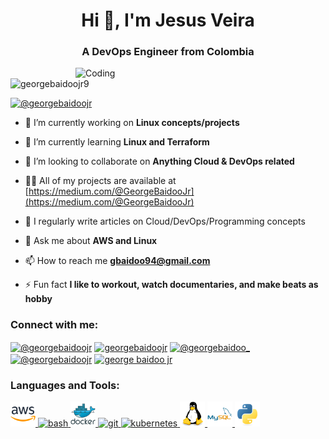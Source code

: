 <h1 align="center">Hi 👋, I'm Jesus Veira </h1>
<h3 align="center">A DevOps Engineer from Colombia</h3>
<img align="right"alt="Coding" width="400" src="https://www.codemotion.com/magazine/wp-content/uploads/2020/09/devops-1024x527.png"> 

<p align="left"> <img src="https://komarev.com/ghpvc/?username=georgebaidoojr9&label=Profile%20views&color=0e75b6&style=flat" alt="georgebaidoojr9" /> </p>

<p align="left"> <a href="https://twitter.com/@georgebaidoojr" target="blank"><img src="https://img.shields.io/twitter/follow/@georgebaidoojr?logo=twitter&style=for-the-badge" alt="@georgebaidoojr" /></a> </p>

- 🔭 I’m currently working on **Linux concepts/projects**

- 🌱 I’m currently learning **Linux and Terraform**

- 👯 I’m looking to collaborate on **Anything Cloud & DevOps related**

- 👨‍💻 All of my projects are available at [https://medium.com/@GeorgeBaidooJr](https://medium.com/@GeorgeBaidooJr)

- 📝 I regularly write articles on Cloud/DevOps/Programming concepts

- 💬 Ask me about **AWS and Linux**

- 📫 How to reach me **gbaidoo94@gmail.com**

- ⚡ Fun fact **I like to workout, watch documentaries, and make beats as hobby**

<h3 align="left">Connect with me:</h3>
<p align="left">
<a href="https://twitter.com/@georgebaidoojr" target="blank"><img align="center" src="https://raw.githubusercontent.com/rahuldkjain/github-profile-readme-generator/master/src/images/icons/Social/twitter.svg" alt="@georgebaidoojr" height="30" width="40" /></a>
<a href="https://linkedin.com/in/georgebaidoojr" target="blank"><img align="center" src="https://raw.githubusercontent.com/rahuldkjain/github-profile-readme-generator/master/src/images/icons/Social/linked-in-alt.svg" alt="georgebaidoojr" height="30" width="40" /></a>
<a href="https://instagram.com/@georgebaidoo_" target="blank"><img align="center" src="https://raw.githubusercontent.com/rahuldkjain/github-profile-readme-generator/master/src/images/icons/Social/instagram.svg" alt="@georgebaidoo_" height="30" width="40" /></a>
<a href="https://medium.com/@georgebaidoojr" target="blank"><img align="center" src="https://raw.githubusercontent.com/rahuldkjain/github-profile-readme-generator/master/src/images/icons/Social/medium.svg" alt="@georgebaidoojr" height="30" width="40" /></a>
<a href="https://www.youtube.com/@TechWithGeorgeB" target="blank"><img align="center" src="https://raw.githubusercontent.com/rahuldkjain/github-profile-readme-generator/master/src/images/icons/Social/youtube.svg" alt="george baidoo jr" height="30" width="40" /></a>
</p>

<h3 align="left">Languages and Tools:</h3>
<p align="left"> <a href="https://aws.amazon.com" target="_blank" rel="noreferrer"> <img src="https://raw.githubusercontent.com/devicons/devicon/master/icons/amazonwebservices/amazonwebservices-original-wordmark.svg" alt="aws" width="40" height="40"/> </a> <a href="https://www.gnu.org/software/bash/" target="_blank" rel="noreferrer"> <img src="https://www.vectorlogo.zone/logos/gnu_bash/gnu_bash-icon.svg" alt="bash" width="40" height="40"/> </a> <a href="https://www.docker.com/" target="_blank" rel="noreferrer"> <img src="https://raw.githubusercontent.com/devicons/devicon/master/icons/docker/docker-original-wordmark.svg" alt="docker" width="40" height="40"/> </a> <a href="https://git-scm.com/" target="_blank" rel="noreferrer"> <img src="https://www.vectorlogo.zone/logos/git-scm/git-scm-icon.svg" alt="git" width="40" height="40"/> </a> <a href="https://kubernetes.io" target="_blank" rel="noreferrer"> <img src="https://www.vectorlogo.zone/logos/kubernetes/kubernetes-icon.svg" alt="kubernetes" width="40" height="40"/> </a> <a href="https://www.linux.org/" target="_blank" rel="noreferrer"> <img src="https://raw.githubusercontent.com/devicons/devicon/master/icons/linux/linux-original.svg" alt="linux" width="40" height="40"/> </a> <a href="https://www.mysql.com/" target="_blank" rel="noreferrer"> <img src="https://raw.githubusercontent.com/devicons/devicon/master/icons/mysql/mysql-original-wordmark.svg" alt="mysql" width="40" height="40"/> </a> <a href="https://www.python.org" target="_blank" rel="noreferrer"> <img src="https://raw.githubusercontent.com/devicons/devicon/master/icons/python/python-original.svg" alt="python" width="40" height="40"/> </a> </p>
